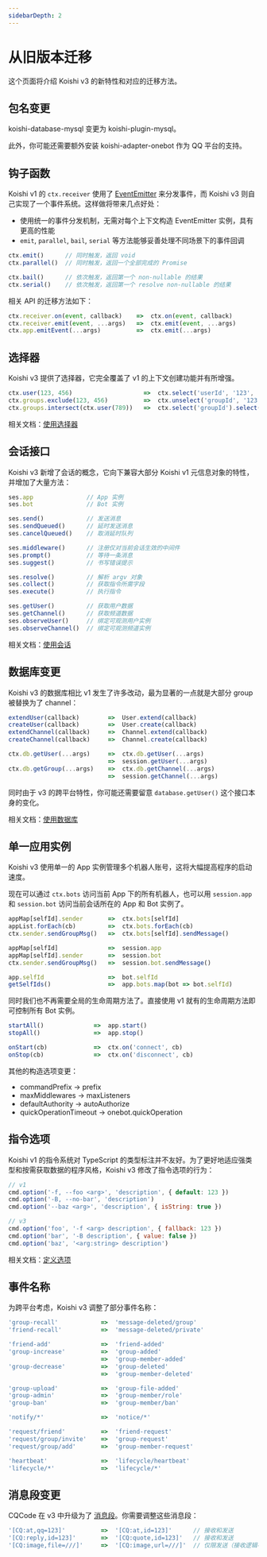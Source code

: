 ```yaml
---
sidebarDepth: 2
---
```


# 从旧版本迁移

这个页面将介绍 Koishi v3 的新特性和对应的迁移方法。

## 包名变更

koishi-database-mysql 变更为 koishi-plugin-mysql。

此外，你可能还需要额外安装 koishi-adapter-onebot 作为 QQ 平台的支持。

## 钩子函数

Koishi v1 的 `ctx.receiver` 使用了 [EventEmitter](https://nodejs.org/api/events.html#events_class_eventemitter) 来分发事件，而 Koishi v3 则自己实现了一个事件系统。这样做将带来几点好处：

- 使用统一的事件分发机制，无需对每个上下文构造 EventEmitter 实例，具有更高的性能
- `emit`, `parallel`, `bail`, `serial` 等方法能够妥善处理不同场景下的事件回调

```js
ctx.emit()      // 同时触发，返回 void
ctx.parallel()  // 同时触发，返回一个全部完成的 Promise

ctx.bail()      // 依次触发，返回第一个 non-nullable 的结果
ctx.serial()    // 依次触发，返回第一个 resolve non-nullable 的结果
```

相关 API 的迁移方法如下：

```js
ctx.receiver.on(event, callback)    =>  ctx.on(event, callback)
ctx.receiver.emit(event, ...args)   =>  ctx.emit(event, ...args)
ctx.app.emitEvent(...args)          =>  ctx.emit(...args)
```

## 选择器

Koishi v3 提供了选择器，它完全覆盖了 v1 的上下文创建功能并有所增强。

```js
ctx.user(123, 456)                    =>  ctx.select('userId', '123', '456')
ctx.groups.exclude(123, 456)          =>  ctx.unselect('groupId', '123', '456')
ctx.groups.intersect(ctx.user(789))   =>  ctx.select('groupId').select('userId', '789')
```

相关文档：[使用选择器](../guide/context.md#使用选择器)

## 会话接口

Koishi v3 新增了会话的概念，它向下兼容大部分 Koishi v1 元信息对象的特性，并增加了大量方法：

```js
ses.app               // App 实例
ses.bot               // Bot 实例

ses.send()            // 发送消息
ses.sendQueued()      // 延时发送消息
ses.cancelQueued()    // 取消延时队列

ses.middleware()      // 注册仅对当前会话生效的中间件
ses.prompt()          // 等待一条消息
ses.suggest()         // 书写错误提示

ses.resolve()         // 解析 argv 对象
ses.collect()         // 获取指令所需字段
ses.execute()         // 执行指令

ses.getUser()         // 获取用户数据
ses.getChannel()      // 获取频道数据
ses.observeUser()     // 绑定可观测用户实例
ses.observeChannel()  // 绑定可观测频道实例
```

相关文档：[使用会话](../guide/message.md#使用会话)

## 数据库变更

Koishi v3 的数据库相比 v1 发生了许多改动，最为显著的一点就是大部分 group 被替换为了 channel：

```js
extendUser(callback)        =>  User.extend(callback)
createUser(callback)        =>  User.create(callback)
extendChannel(callback)     =>  Channel.extend(callback)
createChannel(callback)     =>  Channel.create(callback)

ctx.db.getUser(...args)     =>  ctx.db.getUser(...args)
                            =>  session.getUser(...args)
ctx.db.getGroup(...args)    =>  ctx.db.getChannel(...args)
                            =>  session.getChannel(...args)
```

同时由于 v3 的跨平台特性，你可能还需要留意 `database.getUser()` 这个接口本身的变化。

相关文档：[使用数据库](../guide/database.md)

## 单一应用实例

Koishi v3 使用单一的 App 实例管理多个机器人账号，这将大幅提高程序的启动速度。

现在可以通过 `ctx.bots` 访问当前 App 下的所有机器人，也可以用 `session.app` 和 `session.bot` 访问当前会话所在的 App 和 Bot 实例了。

```js
appMap[selfId].sender       =>  ctx.bots[selfId]
appList.forEach(cb)         =>  ctx.bots.forEach(cb)
ctx.sender.sendGroupMsg()   =>  ctx.bots[selfId].sendMessage()

appMap[selfId]              =>  session.app
appMap[selfId].sender       =>  session.bot
ctx.sender.sendGroupMsg()   =>  session.bot.sendMessage()

app.selfId                  =>  bot.selfId
getSelfIds()                =>  app.bots.map(bot => bot.selfId)
```

同时我们也不再需要全局的生命周期方法了。直接使用 v1 就有的生命周期方法即可控制所有 Bot 实例。

```js
startAll()              =>  app.start()
stopAll()               =>  app.stop()

onStart(cb)             =>  ctx.on('connect', cb)
onStop(cb)              =>  ctx.on('disconnect', cb)
```

其他的构造选项变更：

- commandPrefix -> prefix
- maxMiddlewares -> maxListeners
- defaultAuthority -> autoAuthorize
- quickOperationTimeout -> onebot.quickOperation

## 指令选项

Koishi v1 的指令系统对 TypeScript 的类型标注并不友好。为了更好地适应强类型和按需获取数据的程序风格，Koishi v3 修改了指令选项的行为：

```js
// v1
cmd.option('-f, --foo <arg>', 'description', { default: 123 })
cmd.option('-B, --no-bar', 'description')
cmd.option('--baz <arg>', 'description', { isString: true })

// v3
cmd.option('foo', '-f <arg> description', { fallback: 123 })
cmd.option('bar', '-B description', { value: false })
cmd.option('baz', '<arg:string> description')
```

相关文档：[定义选项](../guide/command.md#定义选项)

## 事件名称

为跨平台考虑，Koishi v3 调整了部分事件名称：

```js
'group-recall'            =>  'message-deleted/group'
'friend-recall'           =>  'message-deleted/private'

'friend-add'              =>  'friend-added'
'group-increase'          =>  'group-added'
                          =>  'group-member-added'
'group-decrease'          =>  'group-deleted'
                          =>  'group-member-deleted'

'group-upload'            =>  'group-file-added'
'group-admin'             =>  'group-member/role'
'group-ban'               =>  'group-member/ban'

'notify/*'                =>  'notice/*'

'request/friend'          =>  'friend-request'
'request/group/invite'    =>  'group-request'
'request/group/add'       =>  'group-member-request'

'heartbeat'               =>  'lifecycle/heartbeat'
'lifecycle/*'             =>  'lifecycle/*'
```

## 消息段变更

CQCode 在 v3 中升级为了 [消息段](./segment.md)。你需要调整这些消息段：

```js
'[CQ:at,qq=123]'          =>  '[CQ:at,id=123]'      // 接收和发送
'[CQ:reply,id=123]'       =>  '[CQ:quote,id=123]'   // 接收和发送
'[CQ:image,file=///]'     =>  '[CQ:image,url=///]'  // 仅限发送（接收逻辑不变）
```

